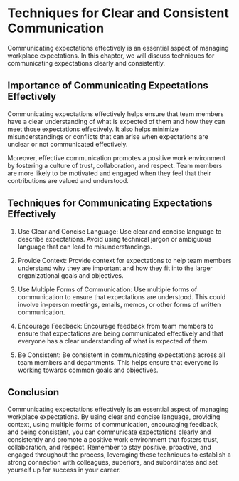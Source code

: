 Techniques for Clear and Consistent Communication
====================================================================================================

Communicating expectations effectively is an essential aspect of managing workplace expectations. In this chapter, we will discuss techniques for communicating expectations clearly and consistently.

Importance of Communicating Expectations Effectively
----------------------------------------------------

Communicating expectations effectively helps ensure that team members have a clear understanding of what is expected of them and how they can meet those expectations effectively. It also helps minimize misunderstandings or conflicts that can arise when expectations are unclear or not communicated effectively.

Moreover, effective communication promotes a positive work environment by fostering a culture of trust, collaboration, and respect. Team members are more likely to be motivated and engaged when they feel that their contributions are valued and understood.

Techniques for Communicating Expectations Effectively
-----------------------------------------------------

1. Use Clear and Concise Language: Use clear and concise language to describe expectations. Avoid using technical jargon or ambiguous language that can lead to misunderstandings.

2. Provide Context: Provide context for expectations to help team members understand why they are important and how they fit into the larger organizational goals and objectives.

3. Use Multiple Forms of Communication: Use multiple forms of communication to ensure that expectations are understood. This could involve in-person meetings, emails, memos, or other forms of written communication.

4. Encourage Feedback: Encourage feedback from team members to ensure that expectations are being communicated effectively and that everyone has a clear understanding of what is expected of them.

5. Be Consistent: Be consistent in communicating expectations across all team members and departments. This helps ensure that everyone is working towards common goals and objectives.

Conclusion
----------

Communicating expectations effectively is an essential aspect of managing workplace expectations. By using clear and concise language, providing context, using multiple forms of communication, encouraging feedback, and being consistent, you can communicate expectations clearly and consistently and promote a positive work environment that fosters trust, collaboration, and respect. Remember to stay positive, proactive, and engaged throughout the process, leveraging these techniques to establish a strong connection with colleagues, superiors, and subordinates and set yourself up for success in your career.
